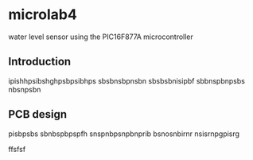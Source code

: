 # microlab4
water level sensor using the PIC16F877A microcontroller 

## Introduction
ipishhpsibshghpsbpsibhps
sbsbnsbpnsbn
sbsbsbnisipbf
sbbnspbnpsbs
nbsnpsbn

## PCB design
pisbpsbs
sbnbspbpspfh
snspnbpsnpbnprib
bsnosnbirnr
nsisrnpgpisrg


ffsfsf
